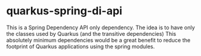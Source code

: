 # quarkus-spring-di-api

This is a Spring Dependency API only dependency. The idea is to have only the classes used by Quarkus (and the transitive dependencies)
This absolutely minimum dependencies would be a great benefit to reduce the footprint of Quarkus applications using the spring modules.